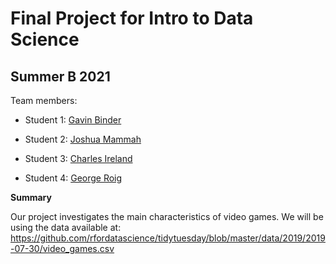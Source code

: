 # Final Project for Intro to Data Science

## Summer B 2021

Team members: 

- Student 1: [Gavin Binder](mailto:gbinder2005@floridapoly.edu)

- Student 2: [Joshua Mammah](mailto:jmammah1249@floridapoly.edu)

- Student 3: [Charles Ireland](mailto:cireland1675@floridapoly.edu)

- Student 4: [George Roig](mailto:groig1363@floridapoly.edu)

**Summary**

Our project investigates the main characteristics of video games.
We will be using the data available at: 
<https://github.com/rfordatascience/tidytuesday/blob/master/data/2019/2019-07-30/video_games.csv> 
